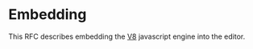 # Embedding

This RFC describes embedding the [V8](https://v8.dev/) javascript engine into the editor.
